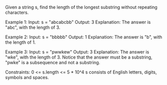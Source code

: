 Given a string s, find the length of the longest substring without repeating characters.

Example 1:
Input: s = "abcabcbb"
Output: 3
Explanation: The answer is "abc", with the length of 3.

Example 2:
Input: s = "bbbbb"
Output: 1
Explanation: The answer is "b", with the length of 1.

Example 3:
Input: s = "pwwkew"
Output: 3
Explanation: The answer is "wke", with the length of 3.
Notice that the answer must be a substring, "pwke" is a subsequence and not a substring.

Constraints:
0 <= s.length <= 5 * 10^4
s consists of English letters, digits, symbols and spaces.